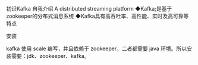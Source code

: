 初识Kafka
自我介绍
A distributed streaming platform
◆Kafka;是基于zookeeper的分布式消息系统
◆Kafka具有高吞吐率、高性能、实时及高可靠等特点



安装

kafka 使用 scale 编写，并且依赖于 zookeeper，二者都需要 java 环境。所以安装需要：jdk、zookeeper、kafka。

